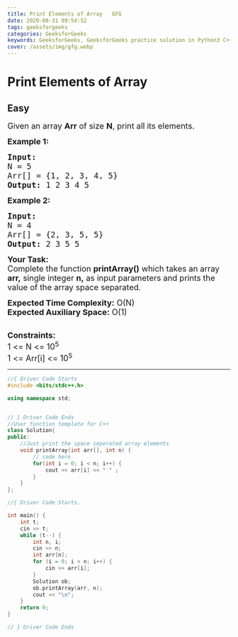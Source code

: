 ```yaml
---
title: Print Elements of Array   GFG
date: 2020-08-31 09:54:52
tags: geeksforgeeks
categories: GeeksforGeeks
keywords: GeeksforGeeks, GeeksforGeeks practice solution in Python3 C++ Java, Print Elements of Array - GFG solution
cover: /assets/img/gfg.webp
---
```



# Print Elements of Array
## Easy
<div class="problems_problem_content__Xm_eO"><p><span style="font-size:18px">Given an array <strong>Arr</strong>&nbsp;of size <strong>N</strong>, print all its elements.</span></p>

<p><span style="font-size:18px"><strong>Example 1:</strong></span></p>

<pre><span style="font-size:18px"><strong>Input:
</strong>N = 5
Arr[] = {1, 2, 3, 4, 5}
<strong>Output:</strong> 1 2 3 4&nbsp;5
</span></pre>

<p><span style="font-size:18px"><strong>Example 2:</strong></span></p>

<pre><span style="font-size:18px"><strong>Input:
</strong>N = 4
Arr[] = {2, 3, 5, 5}
<strong>Output:</strong> 2 3 5 5
</span></pre>

<p><span style="font-size:18px"><strong>Your Task:</strong><br>
Complete the function <strong>printArray()</strong>&nbsp;which takes an array <strong>arr,</strong>&nbsp;single&nbsp;integer&nbsp;<strong>n,</strong>&nbsp;as input parameters and prints the value of the array space separated.</span></p>

<p><span style="font-size:18px"><strong>Expected Time Complexity:</strong>&nbsp;O(N)<br>
<strong>Expected Auxiliary Space:</strong>&nbsp;O(1)</span></p>

<p><br>
<span style="font-size:18px"><strong>Constraints:</strong><br>
1 &lt;= N &lt;= 10<sup>5</sup><br>
1 &lt;= Arr[i] &lt;= 10<sup>5</sup></span></p>
</div>

---




```cpp
//{ Driver Code Starts
#include <bits/stdc++.h>

using namespace std;


// } Driver Code Ends
//User function template for C++
class Solution{
public:
    //Just print the space seperated array elements
	void printArray(int arr[], int n) {
	    // code here
	    for(int i = 0; i < n; i++) {
	        cout << arr[i] << " " ;
	    }
	}
};

//{ Driver Code Starts.

int main() {
    int t;
    cin >> t;
    while (t--) {
        int n, i;
        cin >> n;
        int arr[n];
        for (i = 0; i < n; i++) {
            cin >> arr[i];
        }
        Solution ob;
        ob.printArray(arr, n);
        cout << "\n";
    }
    return 0;
}

// } Driver Code Ends
```
